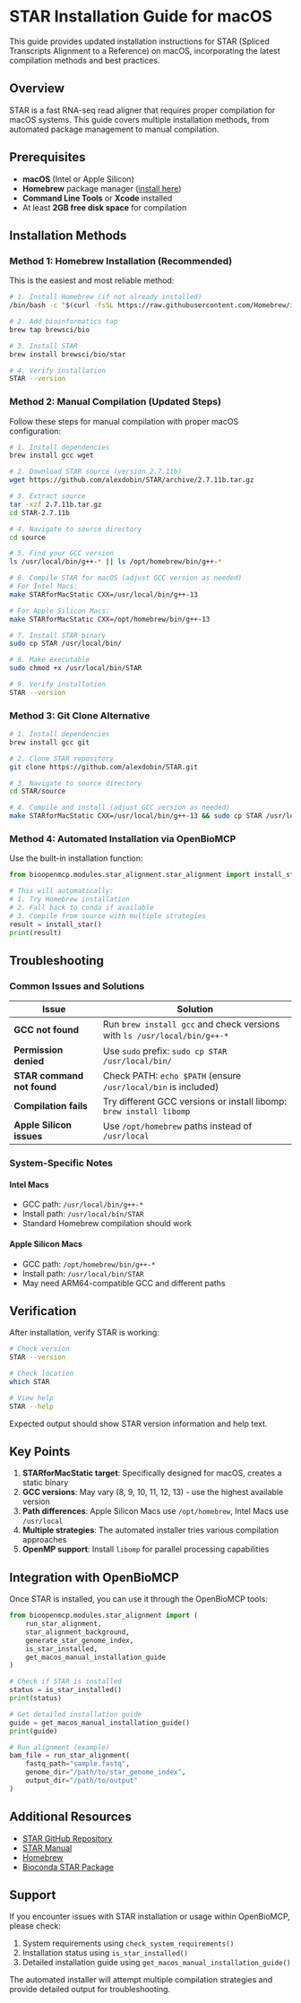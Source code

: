 # STAR Installation Guide for macOS

This guide provides updated installation instructions for STAR (Spliced Transcripts Alignment to a Reference) on macOS, incorporating the latest compilation methods and best practices.

## Overview

STAR is a fast RNA-seq read aligner that requires proper compilation for macOS systems. This guide covers multiple installation methods, from automated package management to manual compilation.

## Prerequisites

- **macOS** (Intel or Apple Silicon)
- **Homebrew** package manager ([install here](https://brew.sh/))
- **Command Line Tools** or **Xcode** installed
- At least **2GB free disk space** for compilation

## Installation Methods

### Method 1: Homebrew Installation (Recommended)

This is the easiest and most reliable method:

```bash
# 1. Install Homebrew (if not already installed)
/bin/bash -c "$(curl -fsSL https://raw.githubusercontent.com/Homebrew/install/HEAD/install.sh)"

# 2. Add bioinformatics tap
brew tap brewsci/bio

# 3. Install STAR
brew install brewsci/bio/star

# 4. Verify installation
STAR --version
```

### Method 2: Manual Compilation (Updated Steps)

Follow these steps for manual compilation with proper macOS configuration:

```bash
# 1. Install dependencies
brew install gcc wget

# 2. Download STAR source (version 2.7.11b)
wget https://github.com/alexdobin/STAR/archive/2.7.11b.tar.gz

# 3. Extract source
tar -xzf 2.7.11b.tar.gz
cd STAR-2.7.11b

# 4. Navigate to source directory
cd source

# 5. Find your GCC version
ls /usr/local/bin/g++-* || ls /opt/homebrew/bin/g++-*

# 6. Compile STAR for macOS (adjust GCC version as needed)
# For Intel Macs:
make STARforMacStatic CXX=/usr/local/bin/g++-13

# For Apple Silicon Macs:
make STARforMacStatic CXX=/opt/homebrew/bin/g++-13

# 7. Install STAR binary
sudo cp STAR /usr/local/bin/

# 8. Make executable
sudo chmod +x /usr/local/bin/STAR

# 9. Verify installation
STAR --version
```

### Method 3: Git Clone Alternative

```bash
# 1. Install dependencies
brew install gcc git

# 2. Clone STAR repository
git clone https://github.com/alexdobin/STAR.git

# 3. Navigate to source directory
cd STAR/source

# 4. Compile and install (adjust GCC version as needed)
make STARforMacStatic CXX=/usr/local/bin/g++-13 && sudo cp STAR /usr/local/bin/
```

### Method 4: Automated Installation via OpenBioMCP

Use the built-in installation function:

```python
from bioopenmcp.modules.star_alignment.star_alignment import install_star

# This will automatically:
# 1. Try Homebrew installation
# 2. Fall back to conda if available  
# 3. Compile from source with multiple strategies
result = install_star()
print(result)
```

## Troubleshooting

### Common Issues and Solutions

| Issue | Solution |
|-------|----------|
| **GCC not found** | Run `brew install gcc` and check versions with `ls /usr/local/bin/g++-*` |
| **Permission denied** | Use `sudo` prefix: `sudo cp STAR /usr/local/bin/` |
| **STAR command not found** | Check PATH: `echo $PATH` (ensure `/usr/local/bin` is included) |
| **Compilation fails** | Try different GCC versions or install libomp: `brew install libomp` |
| **Apple Silicon issues** | Use `/opt/homebrew` paths instead of `/usr/local` |

### System-Specific Notes

#### Intel Macs
- GCC path: `/usr/local/bin/g++-*`
- Install path: `/usr/local/bin/STAR`
- Standard Homebrew compilation should work

#### Apple Silicon Macs
- GCC path: `/opt/homebrew/bin/g++-*`
- Install path: `/usr/local/bin/STAR`
- May need ARM64-compatible GCC and different paths

## Verification

After installation, verify STAR is working:

```bash
# Check version
STAR --version

# Check location
which STAR

# View help
STAR --help
```

Expected output should show STAR version information and help text.

## Key Points

1. **STARforMacStatic target**: Specifically designed for macOS, creates a static binary
2. **GCC versions**: May vary (8, 9, 10, 11, 12, 13) - use the highest available version
3. **Path differences**: Apple Silicon Macs use `/opt/homebrew`, Intel Macs use `/usr/local`
4. **Multiple strategies**: The automated installer tries various compilation approaches
5. **OpenMP support**: Install `libomp` for parallel processing capabilities

## Integration with OpenBioMCP

Once STAR is installed, you can use it through the OpenBioMCP tools:

```python
from bioopenmcp.modules.star_alignment import (
    run_star_alignment,
    star_alignment_background,
    generate_star_genome_index,
    is_star_installed,
    get_macos_manual_installation_guide
)

# Check if STAR is installed
status = is_star_installed()
print(status)

# Get detailed installation guide
guide = get_macos_manual_installation_guide()
print(guide)

# Run alignment (example)
bam_file = run_star_alignment(
    fastq_path="sample.fastq",
    genome_dir="/path/to/star_genome_index",
    output_dir="/path/to/output"
)
```

## Additional Resources

- [STAR GitHub Repository](https://github.com/alexdobin/STAR)
- [STAR Manual](https://github.com/alexdobin/STAR/blob/master/doc/STARmanual.pdf)
- [Homebrew](https://brew.sh/)
- [Bioconda STAR Package](https://bioconda.github.io/recipes/star/README.html)

## Support

If you encounter issues with STAR installation or usage within OpenBioMCP, please check:

1. System requirements using `check_system_requirements()`
2. Installation status using `is_star_installed()`
3. Detailed installation guide using `get_macos_manual_installation_guide()`

The automated installer will attempt multiple compilation strategies and provide detailed output for troubleshooting.
